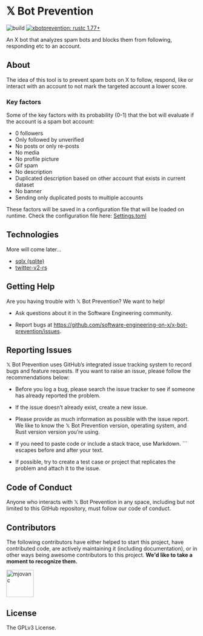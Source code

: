 # 𝕏 Bot Prevention <!-- omit in toc -->

![build](https://img.shields.io/github/actions/workflow/status/software-engineering-on-x/x-bot-prevention/ci.yml?branch=master)
[![xbotprevention: rustc 1.77+](https://img.shields.io/badge/xbotprevention-rustc_1.77+-lightgray.svg)](https://blog.rust-lang.org/2024/03/21/Rust-1.77.0.html)

An X bot that analyzes spam bots and blocks them from following, responding etc to an account.

## About

The idea of this tool is to prevent spam bots on X to follow, respond, like or interact with an account to not mark the targeted
account a lower score.

### Key factors 

Some of the key factors with its probability (0-1) that the bot will evaluate if the account is a spam bot account:

- 0 followers
- Only followed by unverified
- No posts or only re-posts
- No media
- No profile picture
- Gif spam
- No description
- Duplicated description based on other account that exists in current dataset
- No banner
- Sending only duplicated posts to multiple accounts

These factors will be saved in a configuration file that will be loaded on runtime. Check the configuration file here: [Settings.toml](backend/Settings.toml)

## Technologies

More will come later...

- [sqlx (sqlite)](https://github.com/launchbadge/sqlx)
- [twitter-v2-rs](https://github.com/jpopesculian/twitter-v2-rs)

## Getting Help

Are you having trouble with 𝕏 Bot Prevention? We want to help!

- Ask questions about it in the Software Engineering community.

- Report bugs at https://github.com/software-engineering-on-x/x-bot-prevention/issues.

## Reporting Issues

𝕏 Bot Prevention uses GitHub’s integrated issue tracking system to record bugs and feature requests. If you want to raise an issue, please follow the recommendations below:

- Before you log a bug, please search the issue tracker to see if someone has already reported the problem.

- If the issue doesn’t already exist, create a new issue.

- Please provide as much information as possible with the issue report. We like to know the 𝕏 Bot Prevention version, operating system, and Rust version version you’re using.

- If you need to paste code or include a stack trace, use Markdown. ``` escapes before and after your text.

- If possible, try to create a test case or project that replicates the problem and attach it to the issue.

## Code of Conduct

Anyone who interacts with 𝕏 Bot Prevention in any space, including but not limited to this GitHub repository, must follow our code of conduct.

## Contributors

The following contributors have either helped to start this project, have contributed
code, are actively maintaining it (including documentation), or in other ways
being awesome contributors to this project. **We'd like to take a moment to recognize them.**

[<img src="https://github.com/mjovanc.png?size=72" alt="mjovanc" width="72">](https://github.com/mjovanc)

## License

The GPLv3 License.
